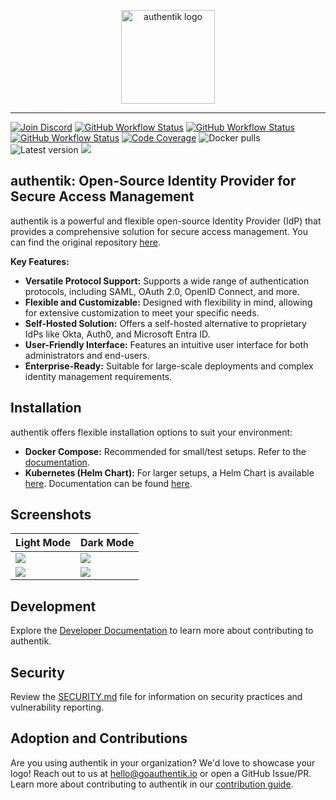<p align="center">
    <img src="https://goauthentik.io/img/icon_top_brand_colour.svg" height="150" alt="authentik logo">
</p>

---

[![Join Discord](https://img.shields.io/discord/809154715984199690?label=Discord&style=for-the-badge)](https://goauthentik.io/discord)
[![GitHub Workflow Status](https://img.shields.io/github/actions/workflow/status/goauthentik/authentik/ci-main.yml?branch=main&label=core%20build&style=for-the-badge)](https://github.com/goauthentik/authentik/actions/workflows/ci-main.yml)
[![GitHub Workflow Status](https://img.shields.io/github/actions/workflow/status/goauthentik/authentik/ci-outpost.yml?branch=main&label=outpost%20build&style=for-the-badge)](https://github.com/goauthentik/authentik/actions/workflows/ci-outpost.yml)
[![GitHub Workflow Status](https://img.shields.io/github/actions/workflow/status/goauthentik/authentik/ci-web.yml?branch=main&label=web%20build&style=for-the-badge)](https://github.com/goauthentik/authentik/actions/workflows/ci-web.yml)
[![Code Coverage](https://img.shields.io/codecov/c/gh/goauthentik/authentik?style=for-the-badge)](https://codecov.io/gh/goauthentik/authentik)
![Docker pulls](https://img.shields.io/docker/pulls/beryju/authentik.svg?style=for-the-badge)
![Latest version](https://img.shields.io/docker/v/beryju/authentik?sort=semver&style=for-the-badge)
[![](https://img.shields.io/badge/Help%20translate-transifex-blue?style=for-the-badge)](https://www.transifex.com/authentik/authentik/)

## authentik: Open-Source Identity Provider for Secure Access Management

authentik is a powerful and flexible open-source Identity Provider (IdP) that provides a comprehensive solution for secure access management.  You can find the original repository [here](https://github.com/goauthentik/authentik).

**Key Features:**

*   **Versatile Protocol Support:** Supports a wide range of authentication protocols, including SAML, OAuth 2.0, OpenID Connect, and more.
*   **Flexible and Customizable:**  Designed with flexibility in mind, allowing for extensive customization to meet your specific needs.
*   **Self-Hosted Solution:**  Offers a self-hosted alternative to proprietary IdPs like Okta, Auth0, and Microsoft Entra ID.
*   **User-Friendly Interface:** Features an intuitive user interface for both administrators and end-users.
*   **Enterprise-Ready:**  Suitable for large-scale deployments and complex identity management requirements.

## Installation

authentik offers flexible installation options to suit your environment:

*   **Docker Compose:**  Recommended for small/test setups.  Refer to the [documentation](https://goauthentik.io/docs/installation/docker-compose/?utm_source=github).
*   **Kubernetes (Helm Chart):**  For larger setups, a Helm Chart is available [here](https://github.com/goauthentik/helm).  Documentation can be found [here](https://goauthentik.io/docs/installation/kubernetes/?utm_source=github).

## Screenshots

**Light Mode** | **Dark Mode**
---|---
![](https://docs.goauthentik.io/img/screen_apps_light.jpg) | ![](https://docs.goauthentik.io/img/screen_apps_dark.jpg)
![](https://docs.goauthentik.io/img/screen_admin_light.jpg) | ![](https://docs.goauthentik.io/img/screen_admin_dark.jpg)

## Development

Explore the [Developer Documentation](https://docs.goauthentik.io/docs/developer-docs/?utm_source=github) to learn more about contributing to authentik.

## Security

Review the [SECURITY.md](SECURITY.md) file for information on security practices and vulnerability reporting.

## Adoption and Contributions

Are you using authentik in your organization?  We'd love to showcase your logo!  Reach out to us at hello@goauthentik.io or open a GitHub Issue/PR.  Learn more about contributing to authentik in our [contribution guide](https://docs.goauthentik.io/docs/developer-docs?utm_source=github).